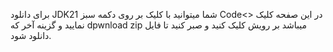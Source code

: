  برای دانلود JDK21 شما میتوانید با کلیک بر روی دکمه سبز Code<> در این صفحه کلیک نمایید و گزینه آخر که dpwnload zip میباشد بر رویش کلیک کنید و صبر کنید تا فایل دانلود شود.
